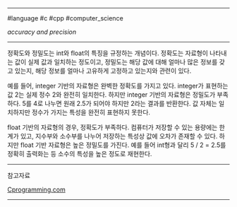 
---

#language #c #cpp #computer_science 

*accuracy and precision*

---

정확도와 정밀도는 int와 float의 특징을 규정하는 개념이다. 정확도는 자료형이 나타내는 값이 실제 값과 일치하는 정도이고, 정밀도는 해당 값에 대해 얼마나 많은 정보를 갖고 있는지, 해당 정보를 얼마나 고유하게 고정하고 있는지와 관련이 있다.

예를 들어, integer 기반의 자료형은 완벽한 정확도를 가지고 있다. integer가 표현하는 값 2는 실제 정수 2와 완전히 일치한다. 하지만 integer 기반의 자료형은 정밀도가 부족하다. 5를 4로 나누면 원래 2.5가 되어야 하지만 2라는 결과를 반환한다. 값 자체는 일치하지만 정수가 가지는 특성을 완전히 표현하지 못한다.

float 기반의 자료형의 경우, 정확도가 부족하다. 컴퓨터가 저장할 수 있는 용량에는 한계가 있고, 지수부와 소수부를 나누어 저장하는 특성상 값에 오차가 존재할 수 있다. 하지만 float 기반 자료형은 높은 정밀도를 가진다. 예를 들어 int형과 달리 5 / 2 = 2.5를 정확히 출력화는 등 소수의 특성을 높은 정도로 재현한다.

---

참고자료

[Cprogramming.com](https://www.cprogramming.com/tutorial/floating_point/understanding_floating_point.html)

---